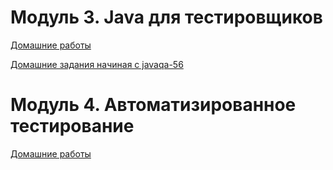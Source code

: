 # Модуль 3. Java  для тестировщиков

[Домашние работы](Java_for_QA.md)

[Домашние задания начиная с javaqa-56](https://github.com/netology-code/javaqa-homeworks-video/tree/javaqa-55)

# Модуль 4. Автоматизированное тестирование

[Домашние работы](AUTOMATED.md)
